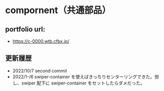 # compornent（共通部品）

## portfolio url:

- https://c-0000.wtb.cfbx.jp/

## 更新履歴

- 2022/10/7 second commit
- 2022/1-/6 swiper-container を使えばきっちりセンターリングできた。但し、swiper 配下に swiper-container をセットしたらダメだった。
